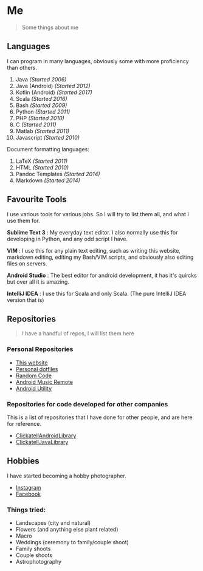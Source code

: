 # Me

> Some things about me

## Languages

I can program in many languages, obviously some with more proficiency than others.

1. Java *(Started 2006)*
2. Java (Android) *(Started 2012)*
3. Kotlin (Android) *(Started 2017)*
4. Scala *(Started 2016)*
5. Bash *(Started 2009)*
6. Python *(Started 2011)*
7. PHP *(Started 2010)*
8. C *(Started 2011)*
9. Matlab *(Started 2011)*
10. Javascript *(Started 2010)*

Document formatting languages:

1. LaTeX *(Started 2011)*
2. HTML *(Started 2010)*
3. Pandoc Templates *(Started 2014)*
4. Markdown *(Started 2014)*

## Favourite Tools

I use various tools for various jobs. So I will try to list them all, and what I use them for.

**Sublime Text 3**
:   My everyday text editor. I also normally use this for developing in Python, and any odd script I have.

**VIM**
:   I use this for any plain text editing, such as writing this website, markdown editing, editing my Bash/VIM scripts, and obviously also editing files on servers.

**Android Studio**
:   The best editor for android development, it has it's quircks but over all it is amazing.

**IntelliJ IDEA**
:   I use this for Scala and only Scala. (The pure IntelliJ IDEA version that is)

## Repositories

> I have a handful of repos, I will list them here

### Personal Repositories

* [This website](https://github.com/dominicschaff/dominicschaff.github.io)
* [Personal dotfiles](https://github.com/dominicschaff/dotfiles)
* [Random Code](https://github.com/dominicschaff/random-code)
* [Android Music Remote](https://github.com/dominicschaff/music_remote)
* [Android Utility](https://github.com/dominicschaff/utility)


### Repositories for code developed for other companies

This is a list of repositories that I have done for other people, and are here for reference.

* [ClickatellAndroidLibrary](https://github.com/dominicschaff/ClickatellAndroidLibrary)
* [ClickatellJavaLibrary](https://github.com/dominicschaff/ClickatellJavaLibrary)

## Hobbies

I have started becoming a hobby photographer.

* [Instagram]()
* [Facebook]()

### Things tried:

* Landscapes (city and natural)
* Flowers (and anything else plant related)
* Macro
* Weddings (ceremony to family/couple shoot)
* Family shoots
* Couple shoots
* Astrophotography
